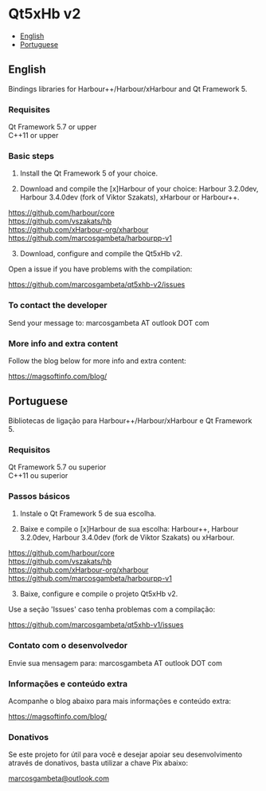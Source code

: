 # Qt5xHb v2

* [English](#english)
* [Portuguese](#portuguese)

## English

Bindings libraries for Harbour++/Harbour/xHarbour and Qt Framework 5.

### Requisites

Qt Framework 5.7 or upper  
C++11 or upper  

### Basic steps

1. Install the Qt Framework 5 of your choice.

2. Download and compile the [x]Harbour of your choice: Harbour 3.2.0dev, Harbour 3.4.0dev (fork of Viktor Szakats), xHarbour or Harbour++.

https://github.com/harbour/core  
https://github.com/vszakats/hb  
https://github.com/xHarbour-org/xharbour  
https://github.com/marcosgambeta/harbourpp-v1  

3. Download, configure and compile the Qt5xHb v2. 

Open a issue if you have problems with the compilation:

https://github.com/marcosgambeta/qt5xhb-v2/issues  

### To contact the developer

Send your message to: marcosgambeta AT outlook DOT com

### More info and extra content

Follow the blog below for more info and extra content:

https://magsoftinfo.com/blog/

## Portuguese

Bibliotecas de ligação para Harbour++/Harbour/xHarbour e Qt Framework 5.

### Requisitos

Qt Framework 5.7 ou superior  
C++11 ou superior  

### Passos básicos

1. Instale o Qt Framework 5 de sua escolha.

2. Baixe e compile o [x]Harbour de sua escolha: Harbour++, Harbour 3.2.0dev, Harbour 3.4.0dev (fork de Viktor Szakats) ou xHarbour.

https://github.com/harbour/core  
https://github.com/vszakats/hb  
https://github.com/xHarbour-org/xharbour  
https://github.com/marcosgambeta/harbourpp-v1  

3. Baixe, configure e compile o projeto Qt5xHb v2. 

Use a seção 'Issues' caso tenha problemas com a compilação:

https://github.com/marcosgambeta/qt5xhb-v1/issues  

### Contato com o desenvolvedor

Envie sua mensagem para: marcosgambeta AT outlook DOT com

### Informações e conteúdo extra

Acompanhe o blog abaixo para mais informações e conteúdo extra:

https://magsoftinfo.com/blog/

### Donativos

Se este projeto for útil para você e desejar apoiar seu desenvolvimento através de donativos,
basta utilizar a chave Pix abaixo:

marcosgambeta@outlook.com
